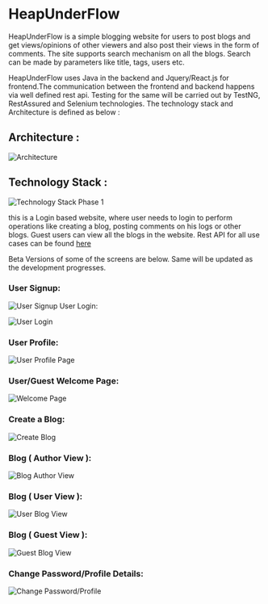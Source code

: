 # HeapUnderFlow 
HeapUnderFlow is a simple blogging website for users to post blogs and get views/opinions of other viewers and also post their views in the form of comments. The site supports search mechanism on all the blogs. Search can be made by parameters like title, tags, users etc.

HeapUnderFlow uses Java in the backend and Jquery/React.js for frontend.The communication between the frontend and backend happens via well defined rest api. Testing for the same will be carried out by TestNG, RestAssured and Selenium technologies. The technology stack and Architecture is defined as below :

## Architecture : 
![Architecture](https://github.com/cmad-06/HeapUnderFlow/blob/master/Architecture_Phase_1.jpg)

## Technology Stack : 

![Technology Stack Phase 1](https://github.com/cmad-06/HeapUnderFlow/blob/master/TechnologyStack.png)

this is a Login based website, where user needs to login to perform operations like creating a blog, posting comments on his logs or other blogs. Guest users can view all the blogs in the website. Rest API for all use cases can be found [here](https://github.com/cmad-06/HeapUnderFlow/blob/master/REST_API_DOC_Version_1.0.pdf)

Beta Versions of some of the screens are below. Same will be updated as the development progresses.

### User Signup:

![User Signup](https://github.com/cmad-06/HeapUnderFlow/blob/master/mockupscreens/Signup_1.png)
User Login:

![User Login](https://github.com/cmad-06/HeapUnderFlow/blob/master/mockupscreens/loginpage_2.png)

### User Profile:

![User Profile Page](https://github.com/cmad-06/HeapUnderFlow/blob/master/mockupscreens/UserProfilePage_9.png)

### User/Guest Welcome Page:

![Welcome Page](https://github.com/cmad-06/HeapUnderFlow/blob/master/mockupscreens/UserFirstPage_8.png)

### Create a Blog:

![Create Blog](https://github.com/cmad-06/HeapUnderFlow/blob/master/mockupscreens/CreateBlog.png)

### Blog ( Author View ):

![Blog Author View](https://github.com/cmad-06/HeapUnderFlow/blob/master/mockupscreens/AuthorBlogView.png)

### Blog ( User View ):

![User Blog View](https://github.com/cmad-06/HeapUnderFlow/blob/master/mockupscreens/UserBlogViewComment_2_3_5_10_11.png)

### Blog ( Guest View ):

![Guest Blog View](https://github.com/cmad-06/HeapUnderFlow/blob/master/mockupscreens/GuestBlogView_5!.png)

### Change Password/Profile Details:

![Change Password/Profile](https://github.com/cmad-06/HeapUnderFlow/blob/master/mockupscreens/ProfileChangeOption.jpg)




